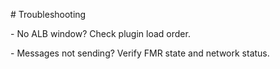 \# Troubleshooting



\- No ALB window? Check plugin load order.

\- Messages not sending? Verify FMR state and network status.



